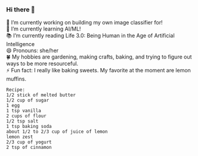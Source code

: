 ### Hi there 🌻

🔭 I’m currently working on building my own image classifier for!\
🌱 I’m currently learning AI/ML!\
📚 I’m currently reading Life 3.0: Being Human in the Age of Artificial Intelligence\
😄 Pronouns: she/her\
🍀 My hobbies are gardening, making crafts, baking, and trying to figure out ways to be more resourceful.\
⚡ Fun fact: I really like baking sweets. My favorite at the moment are lemon muffins.
```
Recipe:
1/2 stick of melted butter
1/2 cup of sugar
1 egg
1 tsp vanilla
2 cups of flour
1/2 tsp salt
1 tsp baking soda
about 1/2 to 2/3 cup of juice of lemon
lemon zest
2/3 cup of yogurt
2 tsp of cinnamon
```

